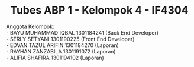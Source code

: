 <h1 align="center">Tubes ABP 1 - Kelompok 4 - IF4304</h1>
Anggota Kelompok:<br>
- BAYU MUHAMMAD IQBAL 1301184241 (Back End Developer) <br>
- SERLY SETYANI 1301190225 (Front End Developer) <br>
- EDVAN TAZUL ARIFIN 1301184270 (Laporan) <br>
- RAYHAN ZANZABILA 1301191072 (Laporan) <br>
- ALIFIA SHAFIRA 1301194102 (Laporan)
